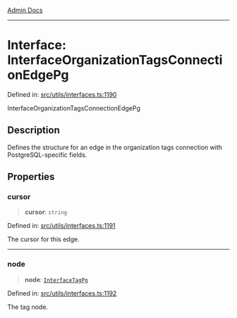 [Admin Docs](/)

***

# Interface: InterfaceOrganizationTagsConnectionEdgePg

Defined in: [src/utils/interfaces.ts:1190](https://github.com/PalisadoesFoundation/talawa-admin/blob/main/src/utils/interfaces.ts#L1190)

InterfaceOrganizationTagsConnectionEdgePg

## Description

Defines the structure for an edge in the organization tags connection with PostgreSQL-specific fields.

## Properties

### cursor

> **cursor**: `string`

Defined in: [src/utils/interfaces.ts:1191](https://github.com/PalisadoesFoundation/talawa-admin/blob/main/src/utils/interfaces.ts#L1191)

The cursor for this edge.

***

### node

> **node**: [`InterfaceTagPg`](utils\interfaces\README\interfaces\InterfaceTagPg.md)

Defined in: [src/utils/interfaces.ts:1192](https://github.com/PalisadoesFoundation/talawa-admin/blob/main/src/utils/interfaces.ts#L1192)

The tag node.
